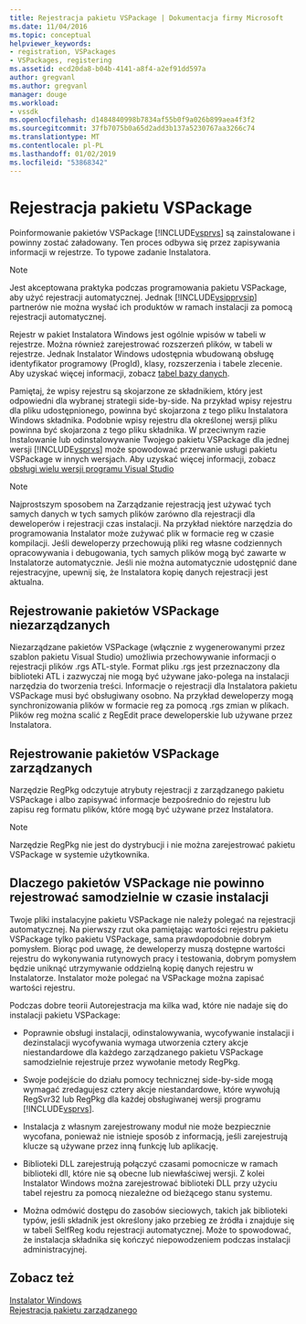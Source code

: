 ```yaml
---
title: Rejestracja pakietu VSPackage | Dokumentacja firmy Microsoft
ms.date: 11/04/2016
ms.topic: conceptual
helpviewer_keywords:
- registration, VSPackages
- VSPackages, registering
ms.assetid: ecd20da8-b04b-4141-a8f4-a2ef91dd597a
author: gregvanl
ms.author: gregvanl
manager: douge
ms.workload:
- vssdk
ms.openlocfilehash: d1484840998b7834af55b0f9a026b899aea4f3f2
ms.sourcegitcommit: 37fb7075b0a65d2add3b137a5230767aa3266c74
ms.translationtype: MT
ms.contentlocale: pl-PL
ms.lasthandoff: 01/02/2019
ms.locfileid: "53868342"
---
```

# <a name="vspackage-registration"></a>Rejestracja pakietu VSPackage
Poinformowanie pakietów VSPackage [!INCLUDE[vsprvs](../../code-quality/includes/vsprvs_md.md)] są zainstalowane i powinny zostać załadowany. Ten proces odbywa się przez zapisywania informacji w rejestrze. To typowe zadanie Instalatora.  
  
> [!NOTE]
>  Jest akceptowana praktyka podczas programowania pakietu VSPackage, aby użyć rejestracji automatycznej. Jednak [!INCLUDE[vsipprvsip](../../extensibility/includes/vsipprvsip_md.md)] partnerów nie można wysłać ich produktów w ramach instalacji za pomocą rejestracji automatycznej.  
  
 Rejestr w pakiet Instalatora Windows jest ogólnie wpisów w tabeli w rejestrze. Można również zarejestrować rozszerzeń plików, w tabeli w rejestrze. Jednak Instalator Windows udostępnia wbudowaną obsługę identyfikator programowy (ProgId), klasy, rozszerzenia i tabele zlecenie. Aby uzyskać więcej informacji, zobacz [tabel bazy danych](/windows/desktop/Msi/database-tables).  
  
 Pamiętaj, że wpisy rejestru są skojarzone ze składnikiem, który jest odpowiedni dla wybranej strategii side-by-side. Na przykład wpisy rejestru dla pliku udostępnionego, powinna być skojarzona z tego pliku Instalatora Windows składnika. Podobnie wpisy rejestru dla określonej wersji pliku powinna być skojarzona z tego pliku składnika. W przeciwnym razie Instalowanie lub odinstalowywanie Twojego pakietu VSPackage dla jednej wersji [!INCLUDE[vsprvs](../../code-quality/includes/vsprvs_md.md)] może spowodować przerwanie usługi pakietu VSPackage w innych wersjach. Aby uzyskać więcej informacji, zobacz [obsługi wielu wersji programu Visual Studio](../../extensibility/supporting-multiple-versions-of-visual-studio.md)  
  
> [!NOTE]
>  Najprostszym sposobem na Zarządzanie rejestracją jest używać tych samych danych w tych samych plików zarówno dla rejestracji dla deweloperów i rejestracji czas instalacji. Na przykład niektóre narzędzia do programowania Instalator może zużywać plik w formacie reg w czasie kompilacji. Jeśli deweloperzy przechowują pliki reg własne codziennych opracowywania i debugowania, tych samych plików mogą być zawarte w Instalatorze automatycznie. Jeśli nie można automatycznie udostępnić dane rejestracyjne, upewnij się, że Instalatora kopię danych rejestracji jest aktualna.  
  
## <a name="registering-unmanaged-vspackages"></a>Rejestrowanie pakietów VSPackage niezarządzanych  
 Niezarządzane pakietów VSPackage (włącznie z wygenerowanymi przez szablon pakietu Visual Studio) umożliwia przechowywanie informacji o rejestracji plików .rgs ATL-style. Format pliku .rgs jest przeznaczony dla biblioteki ATL i zazwyczaj nie mogą być używane jako-polega na instalacji narzędzia do tworzenia treści. Informacje o rejestracji dla Instalatora pakietu VSPackage musi być obsługiwany osobno. Na przykład deweloperzy mogą synchronizowania plików w formacie reg za pomocą .rgs zmian w plikach. Plików reg można scalić z RegEdit prace deweloperskie lub używane przez Instalatora.  
  
## <a name="registering-managed-vspackages"></a>Rejestrowanie pakietów VSPackage zarządzanych  
 Narzędzie RegPkg odczytuje atrybuty rejestracji z zarządzanego pakietu VSPackage i albo zapisywać informacje bezpośrednio do rejestru lub zapisu reg formatu plików, które mogą być używane przez Instalatora.  
  
> [!NOTE]
>  Narzędzie RegPkg nie jest do dystrybucji i nie można zarejestrować pakietu VSPackage w systemie użytkownika.  
  
## <a name="why-vspackages-should-not-self-register-at-install-time"></a>Dlaczego pakietów VSPackage nie powinno rejestrować samodzielnie w czasie instalacji  
 Twoje pliki instalacyjne pakietu VSPackage nie należy polegać na rejestracji automatycznej. Na pierwszy rzut oka pamiętając wartości rejestru pakietu VSPackage tylko pakietu VSPackage, sama prawdopodobnie dobrym pomysłem. Biorąc pod uwagę, że deweloperzy muszą dostępne wartości rejestru do wykonywania rutynowych pracy i testowania, dobrym pomysłem będzie uniknąć utrzymywanie oddzielną kopię danych rejestru w Instalatorze. Instalator może polegać na VSPackage można zapisać wartości rejestru.  
  
 Podczas dobre teorii Autorejestracja ma kilka wad, które nie nadaje się do instalacji pakietu VSPackage:  
  
- Poprawnie obsługi instalacji, odinstalowywania, wycofywanie instalacji i dezinstalacji wycofywania wymaga utworzenia cztery akcje niestandardowe dla każdego zarządzanego pakietu VSPackage samodzielnie rejestruje przez wywołanie metody RegPkg.  
  
- Swoje podejście do działu pomocy technicznej side-by-side mogą wymagać zredagujesz cztery akcje niestandardowe, które wywołują RegSvr32 lub RegPkg dla każdej obsługiwanej wersji programu [!INCLUDE[vsprvs](../../code-quality/includes/vsprvs_md.md)].  
  
- Instalacja z własnym zarejestrowany moduł nie może bezpiecznie wycofana, ponieważ nie istnieje sposób z informacją, jeśli zarejestrują klucze są używane przez inną funkcję lub aplikację.  
  
- Biblioteki DLL zarejestrują połączyć czasami pomocnicze w ramach biblioteki dll, które nie są obecne lub niewłaściwej wersji. Z kolei Instalator Windows można zarejestrować biblioteki DLL przy użyciu tabel rejestru za pomocą niezależne od bieżącego stanu systemu.  
  
- Można odmówić dostępu do zasobów sieciowych, takich jak biblioteki typów, jeśli składnik jest określony jako przebieg ze źródła i znajduje się w tabeli SelfReg kodu rejestracji automatycznej. Może to spowodować, że instalacja składnika się kończyć niepowodzeniem podczas instalacji administracyjnej.  
  
## <a name="see-also"></a>Zobacz też  
 [Instalator Windows](/windows/desktop/Msi/windows-installer-portal)   
 [Rejestracja pakietu zarządzanego](https://msdn.microsoft.com/library/f69e0ea3-6a92-4639-8ca9-4c9c210e58a1)
